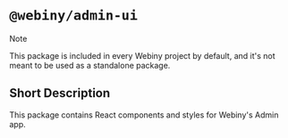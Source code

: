 # `@webiny/admin-ui`

> [!NOTE]
> This package is included in every Webiny project by default, and it's not meant to be used as a standalone package.

## Short Description

This package contains React components and styles for Webiny's Admin app. 

 
